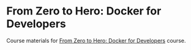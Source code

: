# From Zero to Hero: Docker for Developers

Course materials for [From Zero to Hero: Docker for Developers](https://dometrain.com/course/from-zero-to-hero-docker/) course.
